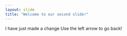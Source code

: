 ```yaml
---
layout: slide
title: "Welcome to our second slide!"
---
```

I have just made a change
Use the left arrow to go back!
